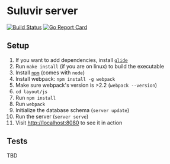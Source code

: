 # Suluvir server

[![Build Status](https://travis-ci.org/suluvir/server.svg?branch=master)](https://travis-ci.org/suluvir/server) [![Go Report Card](https://goreportcard.com/badge/github.com/suluvir/server)](https://goreportcard.com/report/github.com/suluvir/server)

## Setup

1. If you want to add dependencies, install [`glide`](https://glide.sh)
1. Run `make install` (if you are on linux) to build the executable
1. Install [`npm`](https://nodejs.org/en/download/) (comes with `node`)
1. Install webpack: `npm install -g webpack`
1. Make sure webpack's version is >2.2 (`webpack --version`)
1. `cd layout/js`
1. Run `npm install`
1. Run `webpack`
1. Initialize the database schema (`server update`)
1. Run the server (`server serve`)
1. Visit [http://localhost:8080](http://localhost:8080) to see it in action

## Tests

TBD
